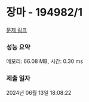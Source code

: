 # 장마 - 194982/1 

[문제 링크](https://level.goorm.io/exam/194982/%EC%9E%A5%EB%A7%88/quiz/1) 

### 성능 요약

메모리: 66.08 MB, 시간: 0.30 ms

### 제출 일자

2024년 06월 13일 18:08:22


